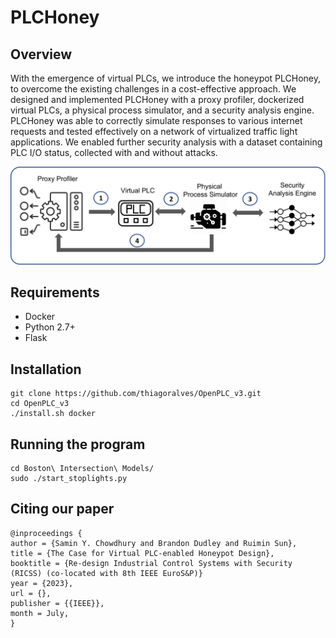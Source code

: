 # PLCHoney

## Overview
With the emergence of virtual PLCs, we introduce the honeypot PLCHoney, to overcome the existing challenges in a cost-effective approach. We designed and implemented PLCHoney with a proxy profiler, dockerized virtual PLCs, a physical process simulator, and a security analysis engine. PLCHoney was able to correctly simulate responses to various internet requests and tested effectively on a network of virtualized traffic light applications. We enabled further security analysis with a dataset containing PLC I/O status, collected with and without attacks. 

![PLCHoney_arch](/figures/arch-1.png)

## Requirements
* Docker
* Python 2.7+
* Flask

## Installation
```
git clone https://github.com/thiagoralves/OpenPLC_v3.git
cd OpenPLC_v3
./install.sh docker
```

## Running the program
```
cd Boston\ Intersection\ Models/
sudo ./start_stoplights.py
```

## Citing our paper
```
@inproceedings {
author = {Samin Y. Chowdhury and Brandon Dudley and Ruimin Sun},
title = {The Case for Virtual PLC-enabled Honeypot Design},
booktitle = {Re-design Industrial Control Systems with Security (RICSS) (co-located with 8th IEEE EuroS&P)}
year = {2023},
url = {},
publisher = {{IEEE}},
month = July,
}
```
